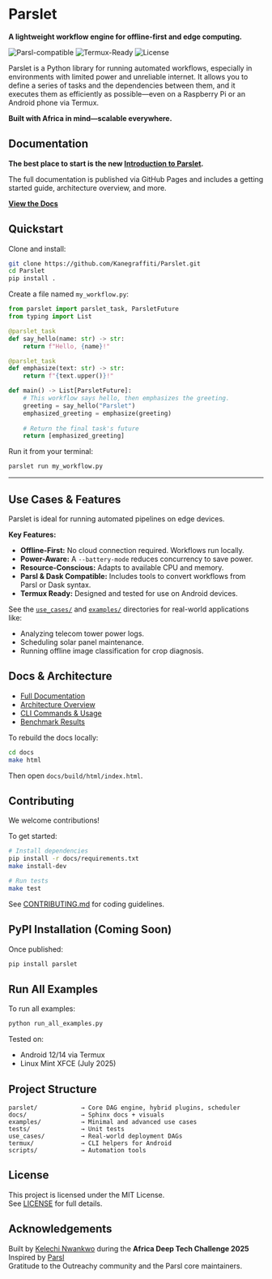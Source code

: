 # Parslet
**A lightweight workflow engine for offline-first and edge computing.**

![Parsl-compatible](https://img.shields.io/badge/parsl-compatible-blue.svg)
![Termux-Ready](https://img.shields.io/badge/termux-ready-brightgreen.svg)
![License](https://img.shields.io/github/license/Kanegraffiti/Parslet)

Parslet is a Python library for running automated workflows, especially in environments with limited power and unreliable internet. It allows you to define a series of tasks and the dependencies between them, and it executes them as efficiently as possible—even on a Raspberry Pi or an Android phone via Termux.

**Built with Africa in mind—scalable everywhere.**

## Documentation

**The best place to start is the new [Introduction to Parslet](https://kanegraffiti.github.io/Parslet/introduction.html).**

The full documentation is published via GitHub Pages and includes a getting started guide, architecture overview, and more.

[**View the Docs**](https://kanegraffiti.github.io/Parslet/)


## Quickstart

Clone and install:

```bash
git clone https://github.com/Kanegraffiti/Parslet.git
cd Parslet
pip install .
```

Create a file named `my_workflow.py`:

```python
from parslet import parslet_task, ParsletFuture
from typing import List

@parslet_task
def say_hello(name: str) -> str:
    return f"Hello, {name}!"

@parslet_task
def emphasize(text: str) -> str:
    return f"{text.upper()}!"

def main() -> List[ParsletFuture]:
    # This workflow says hello, then emphasizes the greeting.
    greeting = say_hello("Parslet")
    emphasized_greeting = emphasize(greeting)
    
    # Return the final task's future
    return [emphasized_greeting]
```

Run it from your terminal:

```bash
parslet run my_workflow.py
```

---

## Use Cases & Features

Parslet is ideal for running automated pipelines on edge devices.

**Key Features:**

- **Offline-First:** No cloud connection required. Workflows run locally.
- **Power-Aware:** A `--battery-mode` reduces concurrency to save power.
- **Resource-Conscious:** Adapts to available CPU and memory.
- **Parsl & Dask Compatible:** Includes tools to convert workflows from Parsl or Dask syntax.
- **Termux Ready:** Designed and tested for use on Android devices.

See the [`use_cases/`](./use_cases) and [`examples/`](./examples) directories for real-world applications like:
- Analyzing telecom tower power logs.
- Scheduling solar panel maintenance.
- Running offline image classification for crop diagnosis.


## Docs & Architecture

- [Full Documentation](https://kanegraffiti.github.io/Parslet/)
- [Architecture Overview](https://kanegraffiti.github.io/Parslet/architecture.html)
- [CLI Commands & Usage](https://kanegraffiti.github.io/Parslet/usage.html)
- [Benchmark Results](https://kanegraffiti.github.io/Parslet/benchmark_results.html)

To rebuild the docs locally:

```bash
cd docs
make html
```

Then open `docs/build/html/index.html`.


## Contributing

We welcome contributions!

To get started:

```bash
# Install dependencies
pip install -r docs/requirements.txt
make install-dev

# Run tests
make test
```

See [CONTRIBUTING.md](./CONTRIBUTING.md) for coding guidelines.


## PyPI Installation (Coming Soon)

Once published:

```bash
pip install parslet
```


## Run All Examples

To run all examples:

```bash
python run_all_examples.py
```

Tested on:
- Android 12/14 via Termux
- Linux Mint XFCE (July 2025)


## Project Structure

```
parslet/            → Core DAG engine, hybrid plugins, scheduler
docs/               → Sphinx docs + visuals
examples/           → Minimal and advanced use cases
tests/              → Unit tests
use_cases/          → Real-world deployment DAGs
termux/             → CLI helpers for Android
scripts/            → Automation tools
```


## License

This project is licensed under the MIT License.  
See [LICENSE](./LICENSE) for full details.


## Acknowledgements

Built by [Kelechi Nwankwo](https://github.com/Kanegraffiti) during the **Africa Deep Tech Challenge 2025**  
Inspired by [Parsl](https://github.com/Parsl/parsl)  
Gratitude to the Outreachy community and the Parsl core maintainers.
